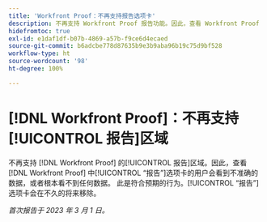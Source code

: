 ```yaml
---
title: 'Workfront Proof：不再支持报告选项卡'
description: 不再支持 Workfront Proof 报告功能。因此，查看 Workfront Proof 中“报告”选项卡的用户会看到不准确的数据，或者根本看不到任何数据。 此是符合预期的行为。“报告”选项卡会在不久的将来移除。
hidefromtoc: true
exl-id: e1daf1df-b07b-4869-a57b-f9ce6d4ecaed
source-git-commit: b6adcbe778d87635b9e3b9aba96b19c75d9bf528
workflow-type: ht
source-wordcount: '98'
ht-degree: 100%

---
```


# [!DNL Workfront Proof]：不再支持[!UICONTROL 报告]区域

<!--Requested article-->

不再支持 [!DNL Workfront Proof] 的[!UICONTROL 报告]区域。因此，查看 [!DNL Workfront Proof] 中[!UICONTROL “报告”]选项卡的用户会看到不准确的数据，或者根本看不到任何数据。 此是符合预期的行为。[!UICONTROL “报告”]选项卡会在不久的将来移除。

_首次报告于 2023 年 3 月 1 日。_
